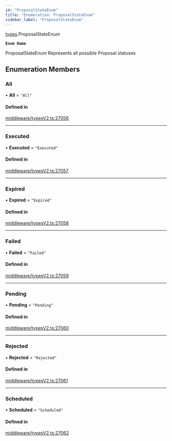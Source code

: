 ```yaml
---
id: "ProposalStateEnum"
title: "Enumeration: ProposalStateEnum"
sidebar_label: "ProposalStateEnum"
---
```


[types](../../../modules/Types/Types.md).ProposalStateEnum

**`Enum Name`**

 ProposalStateEnum
 Represents all possible Proposal statuses

## Enumeration Members

### All

• **All** = ``"All"``

#### Defined in

[middleware/typesV2.ts:27056](https://github.com/F-OBrien/polymesh-sdk/blob/012f1745/src/middleware/typesV2.ts#L27056)

___

### Executed

• **Executed** = ``"Executed"``

#### Defined in

[middleware/typesV2.ts:27057](https://github.com/F-OBrien/polymesh-sdk/blob/012f1745/src/middleware/typesV2.ts#L27057)

___

### Expired

• **Expired** = ``"Expired"``

#### Defined in

[middleware/typesV2.ts:27058](https://github.com/F-OBrien/polymesh-sdk/blob/012f1745/src/middleware/typesV2.ts#L27058)

___

### Failed

• **Failed** = ``"Failed"``

#### Defined in

[middleware/typesV2.ts:27059](https://github.com/F-OBrien/polymesh-sdk/blob/012f1745/src/middleware/typesV2.ts#L27059)

___

### Pending

• **Pending** = ``"Pending"``

#### Defined in

[middleware/typesV2.ts:27060](https://github.com/F-OBrien/polymesh-sdk/blob/012f1745/src/middleware/typesV2.ts#L27060)

___

### Rejected

• **Rejected** = ``"Rejected"``

#### Defined in

[middleware/typesV2.ts:27061](https://github.com/F-OBrien/polymesh-sdk/blob/012f1745/src/middleware/typesV2.ts#L27061)

___

### Scheduled

• **Scheduled** = ``"Scheduled"``

#### Defined in

[middleware/typesV2.ts:27062](https://github.com/F-OBrien/polymesh-sdk/blob/012f1745/src/middleware/typesV2.ts#L27062)
